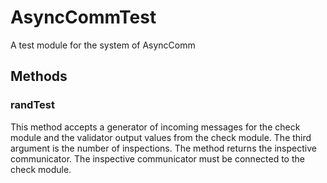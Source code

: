 # AsyncCommTest
A test module for the system of AsyncComm

## Methods

### randTest
This method accepts a generator of incoming messages for the check module and the validator output values from the check module. The third argument is the number of inspections. The method returns  the inspective communicator. The inspective communicator must be connected to the check module.
